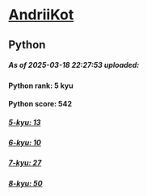 # [AndriiKot](https://www.codewars.com/users/AndriiKot) 
## Python

##### As of 2025-03-18 22:27:53 uploaded:

#### Python rank: 5 kyu

#### Python score: 542

##### [5-kyu: 13](https://github.com/AndriiKot/Python__CodeWars/tree/main/kyu-5)

##### [6-kyu: 10](https://github.com/AndriiKot/Python__CodeWars/tree/main/kyu-6)

##### [7-kyu: 27](https://github.com/AndriiKot/Python__CodeWars/tree/main/kyu-7)

##### [8-kyu: 50](https://github.com/AndriiKot/Python__CodeWars/tree/main/kyu-8)

